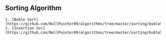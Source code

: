 ## Sorting Algorithm
    1. [Buble Sort](https://github.com/NullPointer09/algorithms/tree/master/sorting/bubleSort)
    2. [Insertion Sor](https://github.com/NullPointer09/algorithms/tree/master/sorting/bubleSort)
